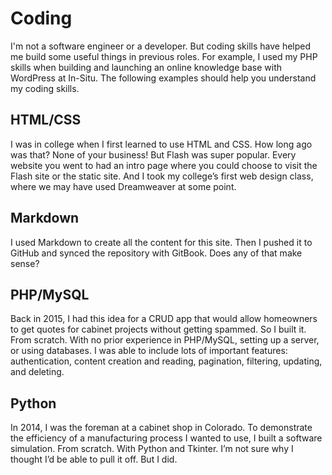# Coding
I'm not a software engineer or a developer. But coding skills have helped me build some useful things in previous roles. For example, I used my PHP skills when building and launching an online knowledge base with WordPress at In-Situ. The following examples should help you understand my coding skills.

## HTML/CSS
I was in college when I first learned to use HTML and CSS. How long ago was that? None of your business! But Flash was super popular. Every website you went to had an intro page where you could choose to visit the Flash site or the static site. And I took my college’s first web design class, where we may have used Dreamweaver at some point.

## Markdown
I used Markdown to create all the content for this site. Then I pushed it to GitHub and synced the repository with GitBook. Does any of that make sense?

## PHP/MySQL
Back in 2015, I had this idea for a CRUD app that would allow homeowners to get quotes for cabinet projects without getting spammed. So I built it. From scratch. With no prior experience in PHP/MySQL, setting up a server, or using databases. I was able to include lots of important features: authentication, content creation and reading, pagination, filtering, updating, and deleting. 

## Python
In 2014, I was the foreman at a cabinet shop in Colorado. To demonstrate the efficiency of a manufacturing process I wanted to use, I built a software simulation. From scratch. With Python and Tkinter. I’m not sure why I thought I’d be able to pull it off. But I did.



